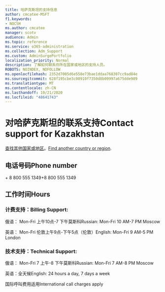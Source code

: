 ```yaml
---
title: 哈萨克斯坦的支持信息
author: cmcatee-MSFT
f1.keywords:
- NOCSH
ms.author: cmcatee
manager: scotv
audience: Admin
ms.topic: reference
ms.service: o365-administration
ms.collection: Adm_Support
ms.custom: AdminSurgePortfolio
localization_priority: Normal
description: 了解如何联系你所在国家或地区的支持人员。
ROBOTS: NOINDEX, NOFOLLOW
ms.openlocfilehash: 2352d7005d6e558e73bae1ddaa768307cc9ad84e
ms.sourcegitcommit: 628f195cbe3c00910f7350d8b09997a675dde989
ms.translationtype: MT
ms.contentlocale: zh-CN
ms.lasthandoff: 10/21/2020
ms.locfileid: "48641743"
---
```

# <a name="contact-support-for-kazakhstan"></a><span data-ttu-id="24b10-103">对哈萨克斯坦的联系支持</span><span class="sxs-lookup"><span data-stu-id="24b10-103">Contact support for Kazakhstan</span></span>

<span data-ttu-id="24b10-104">[查找其他国家或地区](../contact-support-for-business-products.md)。</span><span class="sxs-lookup"><span data-stu-id="24b10-104">[Find another country or region](../contact-support-for-business-products.md).</span></span>

## <a name="phone-number"></a><span data-ttu-id="24b10-105">电话号码</span><span class="sxs-lookup"><span data-stu-id="24b10-105">Phone number</span></span>
<span data-ttu-id="24b10-106">+ 8 800 555 1349</span><span class="sxs-lookup"><span data-stu-id="24b10-106">+8 800 555 1349</span></span>

## <a name="hours"></a><span data-ttu-id="24b10-107">工作时间</span><span class="sxs-lookup"><span data-stu-id="24b10-107">Hours</span></span>
### <a name="billing-support"></a><span data-ttu-id="24b10-108">计费支持：</span><span class="sxs-lookup"><span data-stu-id="24b10-108">Billing Support:</span></span>

<span data-ttu-id="24b10-109">俄语： Mon-Fri 上午10点-7 下午莫斯科</span><span class="sxs-lookup"><span data-stu-id="24b10-109">Russian: Mon-Fri 10 AM-7 PM Moscow</span></span>

<span data-ttu-id="24b10-110">英语： Mon-Fri 伦敦上午9点-下午5点（伦敦）</span><span class="sxs-lookup"><span data-stu-id="24b10-110">English: Mon-Fri 9 AM-5 PM London</span></span>

### <a name="technical-support"></a><span data-ttu-id="24b10-111">技术支持：</span><span class="sxs-lookup"><span data-stu-id="24b10-111">Technical Support:</span></span>

<span data-ttu-id="24b10-112">俄语： Mon-Fri 7 上午-8 下午莫斯科</span><span class="sxs-lookup"><span data-stu-id="24b10-112">Russian: Mon-Fri 7 AM-8 PM Moscow</span></span>

<span data-ttu-id="24b10-113">英语：全天候</span><span class="sxs-lookup"><span data-stu-id="24b10-113">English: 24 hours a day, 7 days a week</span></span>

<span data-ttu-id="24b10-114">国际呼叫费用适用</span><span class="sxs-lookup"><span data-stu-id="24b10-114">International call charges apply</span></span>
